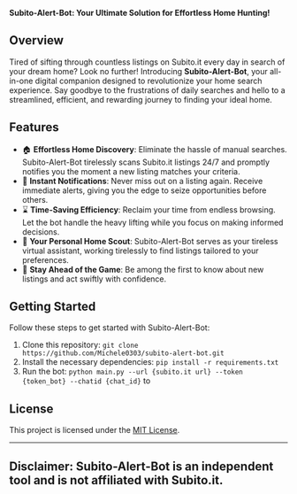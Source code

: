**Subito-Alert-Bot: Your Ultimate Solution for Effortless Home Hunting!**

<!--
<p align="center">
  <img src="insert-your-bot-logo-url-here" alt="Subito-Alert-Bot Logo">
</p>
-->

## Overview

Tired of sifting through countless listings on Subito.it every day in search of your dream home? Look no further! Introducing **Subito-Alert-Bot**, your all-in-one digital companion designed to revolutionize your home search experience. Say goodbye to the frustrations of daily searches and hello to a streamlined, efficient, and rewarding journey to finding your ideal home.

## Features

- 🏠 **Effortless Home Discovery**: Eliminate the hassle of manual searches. Subito-Alert-Bot tirelessly scans Subito.it listings 24/7 and promptly notifies you the moment a new listing matches your criteria.
- 📢 **Instant Notifications**: Never miss out on a listing again. Receive immediate alerts, giving you the edge to seize opportunities before others.
- ⌛ **Time-Saving Efficiency**: Reclaim your time from endless browsing. Let the bot handle the heavy lifting while you focus on making informed decisions.
- 💼 **Your Personal Home Scout**: Subito-Alert-Bot serves as your tireless virtual assistant, working tirelessly to find listings tailored to your preferences.
- 🚀 **Stay Ahead of the Game**: Be among the first to know about new listings and act swiftly with confidence.

## Getting Started

Follow these steps to get started with Subito-Alert-Bot:

1. Clone this repository: `git clone https://github.com/Michele0303/subito-alert-bot.git`
2. Install the necessary dependencies: `pip install -r requirements.txt`
4. Run the bot: `python main.py --url {subito.it url} --token {token_bot} --chatid {chat_id}` to 

## License

This project is licensed under the [MIT License](LICENSE).

---
Disclaimer: Subito-Alert-Bot is an independent tool and is not affiliated with Subito.it.
---
